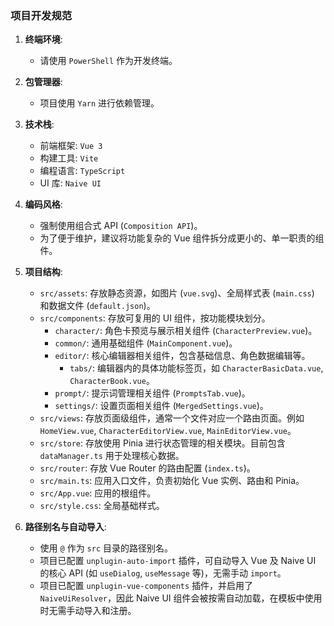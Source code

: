 ### 项目开发规范

1.  **终端环境**:
    *   请使用 `PowerShell` 作为开发终端。

2.  **包管理器**:
    *   项目使用 `Yarn` 进行依赖管理。

3.  **技术栈**:
    *   前端框架: `Vue 3`
    *   构建工具: `Vite`
    *   编程语言: `TypeScript`
    *   UI 库: `Naive UI`

4.  **编码风格**:
    *   强制使用组合式 API (`Composition API`)。
    *   为了便于维护，建议将功能复杂的 Vue 组件拆分成更小的、单一职责的组件。

5.  **项目结构**:
    *   `src/assets`: 存放静态资源，如图片 (`vue.svg`)、全局样式表 (`main.css`) 和数据文件 (`default.json`)。
    *   `src/components`: 存放可复用的 UI 组件，按功能模块划分。
        *   `character/`: 角色卡预览与展示相关组件 (`CharacterPreview.vue`)。
        *   `common/`: 通用基础组件 (`MainComponent.vue`)。
        *   `editor/`: 核心编辑器相关组件，包含基础信息、角色数据编辑等。
            *   `tabs/`: 编辑器内的具体功能标签页，如 `CharacterBasicData.vue`, `CharacterBook.vue`。
        *   `prompt/`: 提示词管理相关组件 (`PromptsTab.vue`)。
        *   `settings/`: 设置页面相关组件 (`MergedSettings.vue`)。
    *   `src/views`: 存放页面级组件，通常一个文件对应一个路由页面。例如 `HomeView.vue`, `CharacterEditorView.vue`, `MainEditorView.vue`。
    *   `src/store`: 存放使用 Pinia 进行状态管理的相关模块。目前包含 `dataManager.ts` 用于处理核心数据。
    *   `src/router`: 存放 Vue Router 的路由配置 (`index.ts`)。
    *   `src/main.ts`: 应用入口文件，负责初始化 Vue 实例、路由和 Pinia。
    *   `src/App.vue`: 应用的根组件。
    *   `src/style.css`: 全局基础样式。

6.  **路径别名与自动导入**:
    *   使用 `@` 作为 `src` 目录的路径别名。
    *   项目已配置 `unplugin-auto-import` 插件，可自动导入 Vue 及 Naive UI 的核心 API (如 `useDialog`, `useMessage` 等)，无需手动 `import`。
    *   项目已配置 `unplugin-vue-components` 插件，并启用了 `NaiveUiResolver`，因此 Naive UI 组件会被按需自动加载，在模板中使用时无需手动导入和注册。
